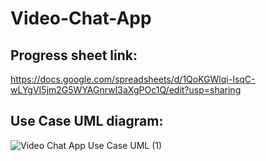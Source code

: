 
# Video-Chat-App

## Progress sheet link:
https://docs.google.com/spreadsheets/d/1QoKGWlqi-IsqC-wLYgVI5jm2G5WYAGnrwI3aXgPOc1Q/edit?usp=sharing

## Use Case UML diagram:
![Video Chat App Use Case UML (1)](https://user-images.githubusercontent.com/65956313/123850946-3d03fe80-d938-11eb-94d5-2aa91857cb2d.jpeg)
